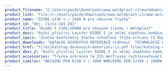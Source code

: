 ```yaml
---
product_filename: "C:\Users\paide\Downloads\www.weldplast.cz\markdown\diode-s-230v1600w-pro-nasuvne-trysky.md"
product_link: "file:/C:/Users/paide/Downloads/www.weldplast.cz/www.weldplast.cz/diode-s-230v1600w-pro-nasuvne-trysky"
product_name: "DIODE S230 V / 1600 W pro násuvné trysky"
product_id: "Obj. číslo:101.281"
product_title: "Diode S 230V/1600W pro násuvné trysky | Weldplast"
product_desc: "Ruční přístroj Leister DIODE S je velmi úspěšnou kombinací snadné manipulace a výkonu s plynulou regulací teploty svařování. Přívod vzduchu dmychadlem Leister ROBUST MINOR nebo stlačeným vzduchemChlazená trubice topného tělesaV kombinaci s lehkým dmychadlem Leister MINOR vhodný i pro mobilní užitíNásuvné a šroubovací trysky pro kulaté a profilované svařovací dráty"
product_specs: "Značka konformity Značka schválení Třída ochrany II NapětíV~230 PříkonW1600 FrekvenceHz50 / 60 Max. teplota°C600 Průtok vzduchul/min40 Rozměry (D x ø)mm265 x 57 rukojeť ø 40 Hmotnostkg115 (s kabelem 3 m / vzduchovou hadicí 3 m) Druh certifikaceCCA"
product_downloads: "KATALOG DESKOVÝCH MATERIÁLŮ stáhnout  TECHNOLOGIE HORKÉHO VZDUCHU - katalog stáhnout  DIOD - produktový list stáhnout  DIOD PID/S - manuál CZ_SK stáhnout  Příslušenství (trysky) -TRIAC DIOD W PEN stáhnout"
product_href: "files/katalog-deskovych-materialu-cz.pdf files/katalog-deskovych-materialu-cz.pdf files/katalog-ph-web.pdf files/katalog-ph-web.pdf files/diode-pid-s-produktovy-list-leister.pdf files/diode-pid-s-produktovy-list-leister.pdf files/diode-s-pid-manual-cz-sk.pdf files/diode-s-pid-manual-cz-sk.pdf files/prehled-trysek-triac-diode-w-pen-cz.pdf files/prehled-trysek-triac-diode-w-pen-cz.pdf"
product_desc_2: "Ruční přístroj Leister DIODE S je velmi úspěšnou kombinací snadné manipulace a výkonu s plynulou regulací teploty svařování. Přívod vzduchu dmychadlem Leister ROBUST MINOR nebo stlačeným vzduchemChlazená trubice topného tělesaV kombinaci s lehkým dmychadlem Leister MINOR vhodný i pro mobilní užitíNásuvné a šroubovací trysky pro kulaté a profilované svařovací dráty"
product_accessories: "Tryska ochranná (ø 315 mm)Tryska rychlosvařovací (ø 8 mm)profil drátu ø 5 mm zúžená vyhnutáAdaptér (ø 315 mm)na M14 pro šroubovací tryskyTryska reflektorová děrovaná (ø 315 mm)60 x 80 mm přímá bez svorek s bočními plíškyTryska tubulární (ø 315 mm)ø 18 mm 70 mm přímáZrcadlo svařovací (ø 315 mm)135 mm potažené PTFETryska reflektorová pájecí (ø 315 mm)17 x 34 mm 90° zahnutáTryska reflektorová děrovaná (ø 315 mm)50 x 35 mm 75° zahnutáTryska reflektorová U (ø 315 mm)25 x 150 mm přímáTryska reflektorová lžicová (ø 315 mm)27 x 35 mm 90° zahnutáTryska rychlosvařovací (ø 8 mm)pro pásku 12 x 45 mmTryska rychlosvařovací (ø 8 mm)pro pásku 8 x 2 mmTryska přeplátovací (ø 315 mm)80 x 2 mm 15° vyhnutá pro bitumenyTryska přeplátovací (ø 315 mm)40 x 2 mm 60° zahnutáTryska přeplátovací (ø 315 mm)60 x 2 mm 15° vyhnutá pro bitumenyTryska tubulární (ø 315 mm)ø 10 mm 44 mm přímáTryska přeplátovací (ø 315 mm)20 x 2 mm 60° vyhnutá leváTryska přeplátovací (ø 315 mm)20 x 2 mm 75° vyhnutáTryska přeplátovací (ø 315 mm)20 x 2 mm 15° vyhnutáTryska tubulární (ø 315 mm)ø 5 mm 27 - 39 mm přímá trojitáTryska stehovací (ø 8 mm)Tryska rychlosvařovací (ø 8 mm)profil drátu Δ 7 mmTryska rychlosvařovací (ø 8 mm)profil drátu Δ 57 mmTryska rychlosvařovací (ø 8 mm)profil drátu ø 5 mmTryska rychlosvařovací (ø 8 mm)profil drátu ø 4 mmTryska rychlosvařovací (ø 8 mm)profil drátu ø 3 mmTryska základní (ø 315 mm)ø 5 mm 150 mm -15°vyhnutáTryska reflektorová pájecí (ø 315 mm)13 x 5 x 10 mmTryska základní (ø 315 mm)ø 5 mm 30 x 60 mm 90° zahnutáTryska základní (ø 315 mm)ø 5 mm 100 mm přímáTryska přeplátovací (ø 315 mm)40 x 2 mm 90° zahnutáTryska přeplátovací (ø 315 mm)40 x 8 mm 30° vyhnutáTryska přeplátovací (ø 315 mm)40 x 2 mm přímáTryska tubulární (ø 315 mm)ø 14 mm 25 x 50 mm 90° zahnutáTryska přeplátovací (ø 315 mm)20 x 2 mm 60° vyhnutá praváTryska přeplátovací (ø 315 mm)20 x 2 mm 15° vyhnutá120° zahnutá na detaily atiková praváTryska přeplátovací (ø 315 mm)30 x 2 mm plocháTryska přeplátovací (ø 315 mm)20 x 2 mm 15° vyhnutá 120° zahnutá na detaily atikováTryska přeplátovací (ø 315 mm)20 x 2 mm -15° vyhnutá 30°zahnutáTryska přeplátovací (ø 315 mm)20 x 2 mm přímáTryska rychlosvařovací (ø 8 mm)profil drátu ø 5 mm zúženáTryska rychlosvařovací (ø 8 mm)profil drátu ø 3 mm zúženáTryska rychlosvařovací (ø 8 mm)profil drátu ø 3 mm zúženáTryska základní (ø 315 mm)ø 5 mm 200 mm přímá WELDING PEN R230 V / 1000 WWELDING PEN S230V / 1000W šroubovací s eurozástrčkouDIODE PID230 V / 1600 W pro šroubovací tryskyDIODE S230 V / 1600 W pro šroubovací trysky"
product_similar: "WELDING PEN R230 V / 1000 WWELDING PEN S230V / 1000W šroubovací s eurozástrčkouDIODE PID230 V / 1600 W pro šroubovací tryskyDIODE S230 V / 1600 W pro šroubovací trysky"
---
```

